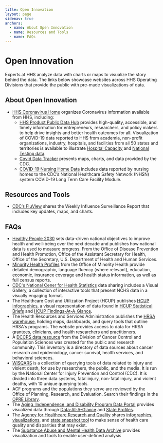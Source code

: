 ```yaml
---
title: Open Innovation
layout: page
sidenav: true
anchors:
  - name: About Open Innovation
  - name: Resources and Tools
  - name: FAQs
---
```


# Open Innovation

Experts at HHS analyze data with charts or maps to visualize the story behind the data. The links below showcase websites across HHS Operating Divisions that provide the public with pre-made visualizations of data.

## About Open Innovation

- [HHS Coronavirus Home](https://www.hhs.gov/coronavirus/index.html) organizes Coronavirus information available from HHS, including:
  - [HHS Product Public Data Hub](https://protect-public.hhs.gov/) provides high-quality, accessible, and timely information for entrepreneurs, researchers, and policy makers to help drive insights and better health outcomes for all. Visualization of COVID-19 data reported to HHS from academia, non-profit organizations, industry, hospitals, and facilities from all 50 states and territories is available to illustrate [Hospital Capacity](https://protect-public.hhs.gov/pages/hospital-capacity) and [National Testing data](https://protect-public.hhs.gov/pages/national-testing).
  - [Covid Data Tracker](https://covid.cdc.gov/covid-data-tracker/) presents maps, charts, and data provided by the CDC.
   - [COVID-19 Nursing Home Data](https://data.cms.gov/stories/s/bkwz-xpvg) includes data reported by nursing homes to the CDC’s National Healthcare Safety Network (NHSN) system COVID-19 Long Term Care Facility Module.


## Resources and Tools

- [CDC’s FluView](https://www.cdc.gov/flu/weekly/index.htm) shares the Weekly Influence Surveillance Report that includes key updates, maps, and charts.


## FAQs

- [Healthy People 2030](https://health.gov/healthypeople) sets data-driven national objectives to improve health and well-being over the next decade and publishes how national data is used to measure progress. From the Office of Disease Prevention and Health Promotion, Office of the Assistant Secretary for Health, Office of the Secretary, U.S. Department of Health and Human Services.
- [Minority Health Profiles](https://minorityhealth.hhs.gov/omh/browse.aspx?lvl=2&lvlID=26) from the Office of Minority Health provide detailed demographic, language fluency (where relevant), education, economic, insurance coverage and health status information, as well as full census reports.
- [CDC's National Cener for Health Statistics](https://www.cdc.gov/nchs/index.htm) data sharing includes a Visual Gallery, a collection of interactive tools that present NCHS data in a visually engaging format.
- The Healthcare Cost and Utilization Project (HCUP) publishes [HCUP Infographics](https://www.hcup-us.ahrq.gov/reports/infographics.jsp), a visual representation of data found in [HCUP Statistical Briefs](https://www.hcup-us.ahrq.gov/reports/statbriefs/statbriefs.jsp) and [HCUP Findings-At-A-Glance](https://www.hcup-us.ahrq.gov/reports/ataglance/findingsataglance.jsp).
- The Health Resources and Services Administration publishes the [HRSA warehouse](https://data.hrsa.gov/), holding maps, dashboards, and query tools that outline HRSA's programs. The website provides access to data for HRSA grantees, clinicians, and health researchers and practitioners.
- A [DCCPS data resource](https://cancercontrol.cancer.gov/cr-dataset.html) from the Division of Cancer Control and Population Sciences was created for the public and research community. This inventory is a directory of data sources about cancer research and epidemiology, cancer survival, health services, and behavioral sciences.
- [WISQARS](https://www.cdc.gov/injury/wisqars/index.html) is a collection of querying tools of data related to injury and violent death, for use by researchers, the public, and the media. It is run by the National Center for Injury Prevention and Control (CDC). It is divided into three data systems, fatal injury, non-fatal injury, and violent deaths, with 10 unique querying tools.
- ACF programs and the populations they serve are reviewed by the Office of Planning, Research, and Evaluation. Search their findings in the [OPRE Library](https://www.cdc.gov/injury/wisqars/index.html).
- The [Aging, Independence, and Disability Program Data Portal](https://agid.acl.gov/) provides visualized data through [Data-At-A-Glance](https://agid.acl.gov/DataGlance/) and [State Profiles](https://agid.acl.gov/StateProfiles/).
- The [Agency for Healthcare Research and Quality](https://www.ahrq.gov/data/index.html) shares [infographics](https://www.ahrq.gov/data/index.html), [visualizations](https://www.ahrq.gov/data/visualizations/index.html), and [state snapshot tool](https://www.ahrq.gov/data/visualizations/index.html) to make sense of health care quality and disparities that may exist.
- The [Substance Abuse and Mental Health Data Archive](https://www.datafiles.samhsa.gov/info/analyze-data-nid6) provides visualization and tools to enable user-defined analysis
